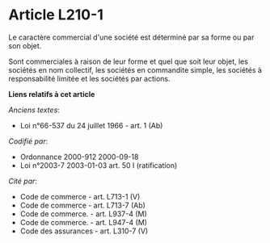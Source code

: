# Article L210-1

Le caractère commercial d'une société est déterminé par sa forme ou par son objet.

Sont commerciales à raison de leur forme et quel que soit leur objet, les sociétés en nom collectif, les sociétés en
commandite simple, les sociétés à responsabilité limitée et les sociétés par actions.

**Liens relatifs à cet article**

_Anciens textes_:

  - Loi n°66-537 du 24 juillet 1966 - art. 1 (Ab)

_Codifié par_:

  - Ordonnance 2000-912 2000-09-18
  - Loi n°2003-7 2003-01-03 art. 50 I (ratification)

_Cité par_:

  - Code de commerce - art. L713-1 (V)
  - Code de commerce - art. L713-7 (Ab)
  - Code de commerce. - art. L937-4 (M)
  - Code de commerce. - art. L947-4 (M)
  - Code des assurances - art. L310-7 (V)
